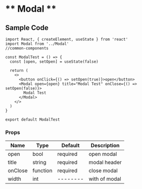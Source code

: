 # ** Modal **

## Sample Code

```
import React, { createElement, useState } from 'react'
import Modal from '../Modal'
//common-components

const ModalTest = () => {
  const [open, setOpen] = useState(false)

  return (
    <>
      <button onClick={() => setOpen(true)}>open</button>
      <Modal open={open} title="Modal Test" onClose={() => setOpen(false)}>
        Modal Test
      </Modal>
    </>
  )
}

export default ModalTest
```

### Props

| Name    | Type     | Default  | Description   |
| ------- | -------- | -------- | ------------- |
| open    | bool     | required | open modal    |
| title   | string   | required | modal header  |
| onClose | function | required | close modal   |
| width   | int      | -------- | with of modal |

